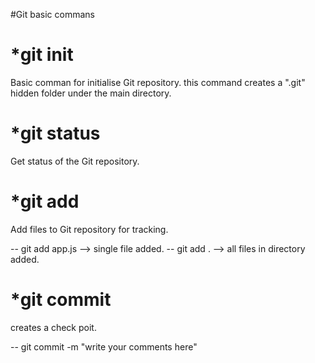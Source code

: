 #Git basic commans

*git init
========
Basic comman for initialise Git repository.
this command creates a ".git" hidden folder under the main directory.

*git status
==========
Get status of the Git repository.

*git add
=======
Add files to Git repository for tracking.

-- git add app.js --> single file added.
-- git add . --> all files in directory added.

*git commit
==========
creates a check poit.

-- git commit -m "write your comments here"

